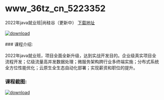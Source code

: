 # www_36tz_cn_5223352
2022年java就业班|尚硅谷（更新中）
[下载地址](http://www.36tz.cn/article/5223352 "下载地址")
<br/></br>[![download](http://36tz.cn/muke_img/2022_03_1-83-300x188.png "下载地址")](http://www.36tz.cn/article/5223352 "下载地址")
<br/></br>### 课程介绍:<br/></br>2022年java就业班，项目全面全新升级，达到实战开发目的。企业级真实项目全流程开发；亿级流量高并发数据处理；微服务架构跨行业多终端实施；分布式系统全方位性能优化；云原生全生态自动化部署；实现薪资和职位的提升。

### 课程截图:
[![download](http://36tz.cn/muke_img/2022_03_2-54.png "下载地址")](http://www.36tz.cn/article/5223352 "下载地址")
